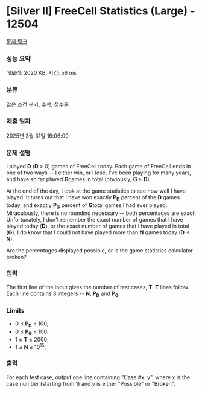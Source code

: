 # [Silver II] FreeCell Statistics (Large) - 12504 

[문제 링크](https://www.acmicpc.net/problem/12504) 

### 성능 요약

메모리: 2020 KB, 시간: 56 ms

### 분류

많은 조건 분기, 수학, 정수론

### 제출 일자

2025년 3월 31일 16:06:00

### 문제 설명

<p>I played <strong>D</strong> (<strong>D</strong> > 0) games of FreeCell today. Each game of FreeCell ends in one of two ways -- I either win, or I lose. I've been playing for many years, and have so far played <strong>G</strong>games in total (obviously, <strong>G</strong> ≥ <strong>D</strong>).</p>

<p>At the end of the day, I look at the game statistics to see how well I have played. It turns out that I have won exactly <strong>P<sub>D</sub></strong> percent of the <strong>D</strong> games today, and exactly <strong>P<sub>G</sub></strong> percent of <strong>G</strong>total games I had ever played. Miraculously, there is no rounding necessary -- both percentages are exact! Unfortunately, I don't remember the exact number of games that I have played today (<strong>D</strong>), or the exact number of games that I have played in total (<strong>G</strong>). I do know that I could not have played more than <strong>N</strong> games today (<strong>D</strong> ≤ <strong>N</strong>).</p>

<p>Are the percentages displayed possible, or is the game statistics calculator broken?</p>

### 입력 

 <p>The first line of the input gives the number of test cases, <strong>T</strong>.  <strong>T</strong> lines follow. Each line contains 3 integers -- <strong>N</strong>, <strong>P<sub>D</sub></strong> and <strong>P<sub>G</sub></strong>.</p>

<h3>Limits</h3>

<ul>
	<li>0 ≤ <strong>P<sub>D</sub></strong> ≤ 100;</li>
	<li>0 ≤ <strong>P<sub>G</sub></strong> ≤ 100.</li>
	<li>1 ≤ <strong>T</strong> ≤ 2000;</li>
	<li>1 ≤ <strong>N</strong> ≤ 10<sup>15</sup>.</li>
</ul>

### 출력 

 <p>For each test case, output one line containing "Case #x: y", where x is the case number (starting from 1) and y is either "Possible" or "Broken".</p>

